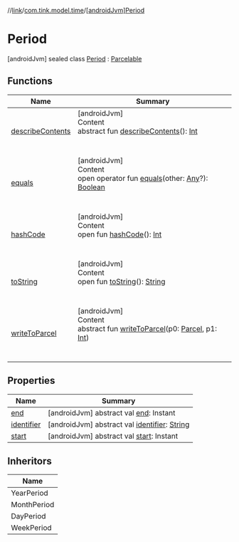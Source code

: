 //[link](../../index.md)/[com.tink.model.time](../index.md)/[[androidJvm]Period](index.md)



# Period  
 [androidJvm] sealed class [Period](index.md) : [Parcelable](https://developer.android.com/reference/kotlin/android/os/Parcelable.html)   


## Functions  
  
|  Name|  Summary| 
|---|---|
| <a name="android.os/Parcelable/describeContents/#/PointingToDeclaration/"></a>[describeContents](../../com.tink.service.provider/[android-jvm]-provider-filter/index.md#%5Bandroid.os%2FParcelable%2FdescribeContents%2F%23%2FPointingToDeclaration%2F%5D%2FFunctions%2F1854938400)| <a name="android.os/Parcelable/describeContents/#/PointingToDeclaration/"></a>[androidJvm]  <br>Content  <br>abstract fun [describeContents](../../com.tink.service.provider/[android-jvm]-provider-filter/index.md#%5Bandroid.os%2FParcelable%2FdescribeContents%2F%23%2FPointingToDeclaration%2F%5D%2FFunctions%2F1854938400)(): [Int](https://kotlinlang.org/api/latest/jvm/stdlib/kotlin/-int/index.html)  <br><br><br>
| <a name="kotlin/Any/equals/#kotlin.Any?/PointingToDeclaration/"></a>[equals](../../com.tink.service.user/[android-jvm]-user-profile-service-impl/index.md#%5Bkotlin%2FAny%2Fequals%2F%23kotlin.Any%3F%2FPointingToDeclaration%2F%5D%2FFunctions%2F1854938400)| <a name="kotlin/Any/equals/#kotlin.Any?/PointingToDeclaration/"></a>[androidJvm]  <br>Content  <br>open operator fun [equals](../../com.tink.service.user/[android-jvm]-user-profile-service-impl/index.md#%5Bkotlin%2FAny%2Fequals%2F%23kotlin.Any%3F%2FPointingToDeclaration%2F%5D%2FFunctions%2F1854938400)(other: [Any](https://kotlinlang.org/api/latest/jvm/stdlib/kotlin/-any/index.html)?): [Boolean](https://kotlinlang.org/api/latest/jvm/stdlib/kotlin/-boolean/index.html)  <br><br><br>
| <a name="kotlin/Any/hashCode/#/PointingToDeclaration/"></a>[hashCode](../../com.tink.service.user/[android-jvm]-user-profile-service-impl/index.md#%5Bkotlin%2FAny%2FhashCode%2F%23%2FPointingToDeclaration%2F%5D%2FFunctions%2F1854938400)| <a name="kotlin/Any/hashCode/#/PointingToDeclaration/"></a>[androidJvm]  <br>Content  <br>open fun [hashCode](../../com.tink.service.user/[android-jvm]-user-profile-service-impl/index.md#%5Bkotlin%2FAny%2FhashCode%2F%23%2FPointingToDeclaration%2F%5D%2FFunctions%2F1854938400)(): [Int](https://kotlinlang.org/api/latest/jvm/stdlib/kotlin/-int/index.html)  <br><br><br>
| <a name="kotlin/Any/toString/#/PointingToDeclaration/"></a>[toString](../../com.tink.service.user/[android-jvm]-user-profile-service-impl/index.md#%5Bkotlin%2FAny%2FtoString%2F%23%2FPointingToDeclaration%2F%5D%2FFunctions%2F1854938400)| <a name="kotlin/Any/toString/#/PointingToDeclaration/"></a>[androidJvm]  <br>Content  <br>open fun [toString](../../com.tink.service.user/[android-jvm]-user-profile-service-impl/index.md#%5Bkotlin%2FAny%2FtoString%2F%23%2FPointingToDeclaration%2F%5D%2FFunctions%2F1854938400)(): [String](https://kotlinlang.org/api/latest/jvm/stdlib/kotlin/-string/index.html)  <br><br><br>
| <a name="android.os/Parcelable/writeToParcel/#android.os.Parcel#kotlin.Int/PointingToDeclaration/"></a>[writeToParcel](../../com.tink.service.provider/[android-jvm]-provider-filter/index.md#%5Bandroid.os%2FParcelable%2FwriteToParcel%2F%23android.os.Parcel%23kotlin.Int%2FPointingToDeclaration%2F%5D%2FFunctions%2F1854938400)| <a name="android.os/Parcelable/writeToParcel/#android.os.Parcel#kotlin.Int/PointingToDeclaration/"></a>[androidJvm]  <br>Content  <br>abstract fun [writeToParcel](../../com.tink.service.provider/[android-jvm]-provider-filter/index.md#%5Bandroid.os%2FParcelable%2FwriteToParcel%2F%23android.os.Parcel%23kotlin.Int%2FPointingToDeclaration%2F%5D%2FFunctions%2F1854938400)(p0: [Parcel](https://developer.android.com/reference/kotlin/android/os/Parcel.html), p1: [Int](https://kotlinlang.org/api/latest/jvm/stdlib/kotlin/-int/index.html))  <br><br><br>


## Properties  
  
|  Name|  Summary| 
|---|---|
| <a name="com.tink.model.time/Period/end/#/PointingToDeclaration/"></a>[end](end.md)| <a name="com.tink.model.time/Period/end/#/PointingToDeclaration/"></a> [androidJvm] abstract val [end](end.md): Instant   <br>
| <a name="com.tink.model.time/Period/identifier/#/PointingToDeclaration/"></a>[identifier](identifier.md)| <a name="com.tink.model.time/Period/identifier/#/PointingToDeclaration/"></a> [androidJvm] abstract val [identifier](identifier.md): [String](https://kotlinlang.org/api/latest/jvm/stdlib/kotlin/-string/index.html)   <br>
| <a name="com.tink.model.time/Period/start/#/PointingToDeclaration/"></a>[start](start.md)| <a name="com.tink.model.time/Period/start/#/PointingToDeclaration/"></a> [androidJvm] abstract val [start](start.md): Instant   <br>


## Inheritors  
  
|  Name| 
|---|
| <a name="com.tink.model.time/YearPeriod///PointingToDeclaration/"></a>YearPeriod
| <a name="com.tink.model.time/MonthPeriod///PointingToDeclaration/"></a>MonthPeriod
| <a name="com.tink.model.time/DayPeriod///PointingToDeclaration/"></a>DayPeriod
| <a name="com.tink.model.time/WeekPeriod///PointingToDeclaration/"></a>WeekPeriod

